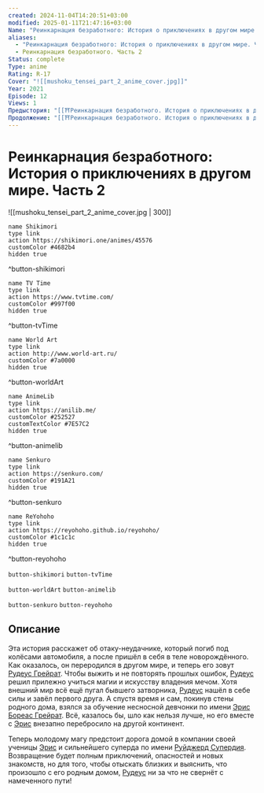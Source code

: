 ```yaml
---
created: 2024-11-04T14:20:51+03:00
modified: 2025-01-11T21:47:16+03:00
Name: "Реинкарнация безработного: История о приключениях в другом мире. Часть 2"
aliases:
  - "Реинкарнация безработного: История о приключениях в другом мире. Часть 2"
  - Реинкарнация безработного. Часть 2
Status: complete
Type: anime
Rating: R-17
Cover: "![[mushoku_tensei_part_2_anime_cover.jpg]]"
Year: 2021
Episode: 12
Views: 1
Предыстория: "[[⛩️Реинкарнация безработного. История о приключениях в другом мире (аниме)]]"
Продолжение: "[[⛩️Реинкарнация безработного. История о приключениях в другом мире 2 (аниме)]]"
---
```


# Реинкарнация безработного: История о приключениях в другом мире. Часть 2

![[mushoku_tensei_part_2_anime_cover.jpg | 300]]

```button
name Shikimori
type link
action https://shikimori.one/animes/45576
customColor #4682b4
hidden true
```
^button-shikimori

```button
name TV Time
type link
action https://www.tvtime.com/
customColor #997f00
hidden true
```
^button-tvTime

```button
name World Art
type link
action http://www.world-art.ru/
customColor #7a0000
hidden true
```
^button-worldArt

```button
name AnimeLib
type link
action https://anilib.me/
customColor #252527
customTextColor #7E57C2
hidden true
```
^button-animelib

```button
name Senkuro
type link
action https://senkuro.com/
customColor #191A21
hidden true
```
^button-senkuro

```button
name ReYohoho
type link
action https://reyohoho.github.io/reyohoho/
customColor #1c1c1c
hidden true
```
^button-reyohoho

`button-shikimori` `button-tvTime`

`button-worldArt` `button-animelib`

`button-senkuro` `button-reyohoho`

## Описание

Эта история расскажет об отаку-неудачнике, который погиб под колёсами автомобиля, а после пришёл в себя в теле новорождённого. Как оказалось, он переродился в другом мире, и теперь его зовут [Рудеус Грейрат](https://shikimori.one/characters/111245-rudeus-greyrat). Чтобы выжить и не повторять прошлых ошибок, [Рудеус](https://shikimori.one/characters/111245-rudeus-greyrat) решил прилежно учиться магии и искусству владения мечом. Хотя внешний мир всё ещё пугал бывшего затворника, [Рудеус](https://shikimori.one/characters/111245-rudeus-greyrat) нашёл в себе силы и завёл первого друга. А спустя время и сам, покинув стены родного дома, взялся за обучение несносной девчонки по имени [Эрис Бореас Грейрат](https://shikimori.one/characters/111335-eris-boreas-greyrat). Всё, казалось бы, шло как нельзя лучше, но его вместе с [Эрис](https://shikimori.one/characters/111335-eris-boreas-greyrat) внезапно перебросило на другой континент. 

Теперь молодому магу предстоит дорога домой в компании своей ученицы [Эрис](https://shikimori.one/characters/111335-eris-boreas-greyrat) и сильнейшего суперда по имени [Руйджерд Супердия](https://shikimori.one/characters/111739-ruijerd-superdia). Возвращение будет полным приключений, опасностей и новых знакомств, но для того, чтобы отыскать близких и выяснить, что произошло с его родным домом, [Рудеус](https://shikimori.one/characters/111245-rudeus-greyrat) ни за что не свернёт с намеченного пути!
